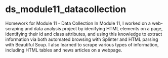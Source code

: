 # ds_module11_datacollection
Homework for Module 11 - Data Collection
In Module 11, I worked on a web-scraping and data analysis project by idenifying HTML elements on a page, identifying their id and class attributes, and using this knowledge to extract information via both automated browsing with Splinter and HTML parsing with Beautiful Soup. I also learned to scrape various types of information, including HTML tables and news articles on a webpage.